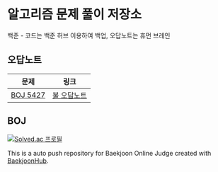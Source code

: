 # 알고리즘 문제 풀이 저장소

백준 - 코드는 백준 허브 이용하여 백업, 오답노트는 휴먼 브레인

## 오답노트

|                         문제                         | 링크 |
| :--------------------------------------------------: | :--: |
| [BOJ 5427](https://www.acmicpc.net/board/view/77034) |  [불 오답노트](https://github.com/dar-jeeling/Problem-Solving/blob/main/%EB%B0%B1%EC%A4%80/Gold/5427.%E2%80%85%EB%B6%88/%EB%B6%88%EC%98%A4%EB%8B%B5%EB%85%B8%ED%8A%B8.md)    |

## BOJ

[![Solved.ac
프로필](http://mazassumnida.wtf/api/v2/generate_badge?boj=sky_rabbit)](https://solved.ac/sky_rabbit)

This is a auto push repository for Baekjoon Online Judge created with [BaekjoonHub](https://github.com/BaekjoonHub/BaekjoonHub).
